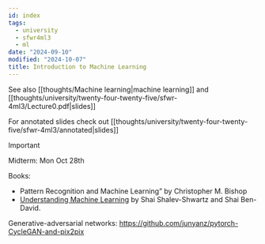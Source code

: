 ```yaml
---
id: index
tags:
  - university
  - sfwr4ml3
  - ml
date: "2024-09-10"
modified: "2024-10-07"
title: Introduction to Machine Learning
---
```

See also [[thoughts/Machine learning|machine learning]] and [[thoughts/university/twenty-four-twenty-five/sfwr-4ml3/Lecture0.pdf|slides]]

For annotated slides check out [[thoughts/university/twenty-four-twenty-five/sfwr-4ml3/annotated|slides]]

> [!IMPORTANT]
>
> Midterm: Mon Oct 28th

Books:
- Pattern Recognition and Machine Learning” by Christopher M. Bishop
- [Understanding Machine Learning](https://www.cs.huji.ac.il/~shais/UnderstandingMachineLearning/understanding-machine-learning-theory-algorithms.pdf) by Shai Shalev-Shwartz and Shai Ben-David.

Generative-adversarial networks: https://github.com/junyanz/pytorch-CycleGAN-and-pix2pix
